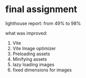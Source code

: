 # final assignment

lighthouse report: from 49% to 98%

what was improved:

1. Vite
2. Vite Image optimizer
3. Preloading assets
4. Minifying assets
5. lazy loading images
6. fixed dimensions for images